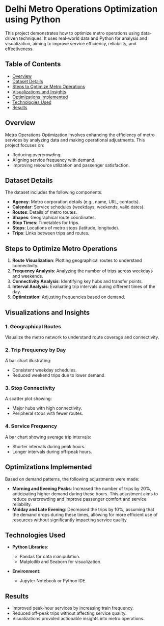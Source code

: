 # Delhi Metro Operations Optimization using Python

This project demonstrates how to optimize metro operations using data-driven techniques. It uses real-world data and Python for analysis and visualization, aiming to improve service efficiency, reliability, and effectiveness.

## Table of Contents

- [Overview](#overview)
- [Dataset Details](#dataset-details)
- [Steps to Optimize Metro Operations](#steps-to-optimize-metro-operations)
- [Visualizations and Insights](#visualizations-and-insights)
- [Optimizations Implemented](#optimizations-implemented)
- [Technologies Used](#technologies-used)
- [Results](#results)

## Overview

Metro Operations Optimization involves enhancing the efficiency of metro services by analyzing data and making operational adjustments. This project focuses on:

- Reducing overcrowding.
- Aligning service frequency with demand.
- Improving resource utilization and passenger satisfaction.

## Dataset Details

The dataset includes the following components:

- **Agency**: Metro corporation details (e.g., name, URL, contacts).
- **Calendar**: Service schedules (weekdays, weekends, valid dates).
- **Routes**: Details of metro routes.
- **Shapes**: Geographical route coordinates.
- **Stop Times**: Timetables for trips.
- **Stops**: Locations of metro stops (latitude, longitude).
- **Trips**: Links between trips and routes.

## Steps to Optimize Metro Operations

1. **Route Visualization**: Plotting geographical routes to understand connectivity.
2. **Frequency Analysis**: Analyzing the number of trips across weekdays and weekends.
3. **Connectivity Analysis**: Identifying key hubs and transfer points.
4. **Interval Analysis**: Evaluating trip intervals during different times of the day.
5. **Optimization**: Adjusting frequencies based on demand.

## Visualizations and Insights

### 1. Geographical Routes

Visualize the metro network to understand route coverage and connectivity.

### 2. Trip Frequency by Day

A bar chart illustrating:
- Consistent weekday schedules.
- Reduced weekend trips due to lower demand.

### 3. Stop Connectivity

A scatter plot showing:
- Major hubs with high connectivity.
- Peripheral stops with fewer routes.

### 4. Service Frequency

A bar chart showing average trip intervals:
- Shorter intervals during peak hours.
- Longer intervals during off-peak hours.

## Optimizations Implemented

Based on demand patterns, the following adjustments were made:

- **Morning and Evening Peaks**: Increased the number of trips by 20%, anticipating higher demand during these hours. This adjustment aims to reduce overcrowding and improve passenger comfort and service reliability.
- **Midday and Late Evening**: Decreased the trips by 10%, assuming that the demand drops during these times, allowing for more efficient use of resources without significantly impacting service quality

## Technologies Used

- **Python Libraries**:
  - Pandas for data manipulation.
  - Matplotlib and Seaborn for visualization.
  

- **Environment**:
  - Jupyter Notebook or Python IDE.

## Results

- Improved peak-hour services by increasing train frequency.
- Reduced off-peak trips without affecting service quality.
- Visualizations provided actionable insights into metro operations.
